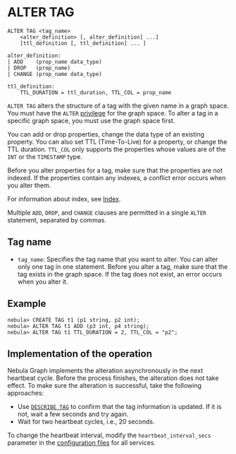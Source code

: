 # ALTER TAG

```ngql
ALTER TAG <tag_name>
    <alter_definition> [, alter_definition] ...]
    [ttl_definition [, ttl_definition] ... ]

alter_definition:
| ADD    (prop_name data_type)
| DROP   (prop_name)
| CHANGE (prop_name data_type)

ttl_definition:
    TTL_DURATION = ttl_duration, TTL_COL = prop_name
```

`ALTER TAG` alters the structure of a tag with the given name in a graph space. You must have the `ALTER` [privilege](../../7.data-security/1.authentication/3.role-list.md) for the graph space. To alter a tag in a specific graph space, you must use the graph space first.

You can add or drop properties, change the data type of an existing property. You can also set TTL (Time-To-Live) for a property, or change the TTL duration. `TTL_COL` only supports the properties whose values are of the `INT` or the `TIMESTAMP` type.

Before you alter properties for a tag, make sure that the properties are not indexed. If the properties contain any indexes, a conflict error occurs when you alter them.

For information about index, see [Index](../14.native-index-statements/1.create-native-index.md).

Multiple `ADD`, `DROP`, and `CHANGE` clauses are permitted in a single `ALTER` statement, separated by commas.

## Tag name

- `tag_name`: Specifies the tag name that you want to alter. You can alter only one tag in one statement. Before you alter a tag, make sure that the tag exists in the graph space. If the tag does not exist, an error occurs when you alter it.

## Example

```ngql
nebula> CREATE TAG t1 (p1 string, p2 int);
nebula> ALTER TAG t1 ADD (p3 int, p4 string);
nebula> ALTER TAG t1 TTL_DURATION = 2, TTL_COL = "p2";
```

## Implementation of the operation

Nebula Graph implements the alteration asynchronously in the next heartbeat cycle. Before the process finishes, the alteration does not take effect. To make sure the alteration is successful, take the following approaches:

- Use [`DESCRIBE TAG`](5.describe-tag.md) to confirm that the tag information is updated. If it is not, wait a few seconds and try again.
- Wait for two heartbeat cycles, i.e., 20 seconds.

To change the heartbeat interval, modify the `heartbeat_interval_secs` parameter in the [configuration files](../../5.configurations-and-logs/1.configurations/1.configurations.md) for all services.
